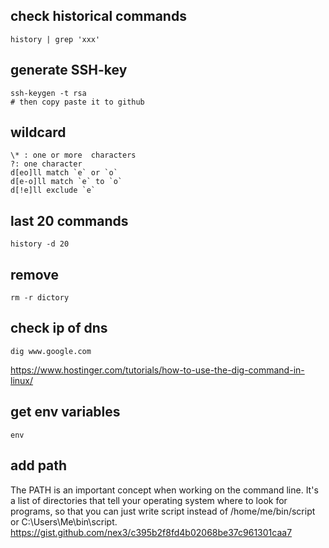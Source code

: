 ## check historical commands
```
history | grep 'xxx'
```

## generate SSH-key
```
ssh-keygen -t rsa
# then copy paste it to github
```

## wildcard
```
\* : one or more  characters
?: one character
d[eo]ll match `e` or `o` 
d[e-o]ll match `e` to `o`
d[!e]ll exclude `e`
```

## last 20 commands
```
history -d 20
```

## remove
```
rm -r dictory
```

## check ip of dns
```
dig www.google.com
```
https://www.hostinger.com/tutorials/how-to-use-the-dig-command-in-linux/

## get env variables
```
env
```

## add path
The PATH is an important concept when working on the command line. It's a list of directories that tell your operating system where to look for programs, so that you can just write script instead of /home/me/bin/script or C:\Users\Me\bin\script.
https://gist.github.com/nex3/c395b2f8fd4b02068be37c961301caa7
